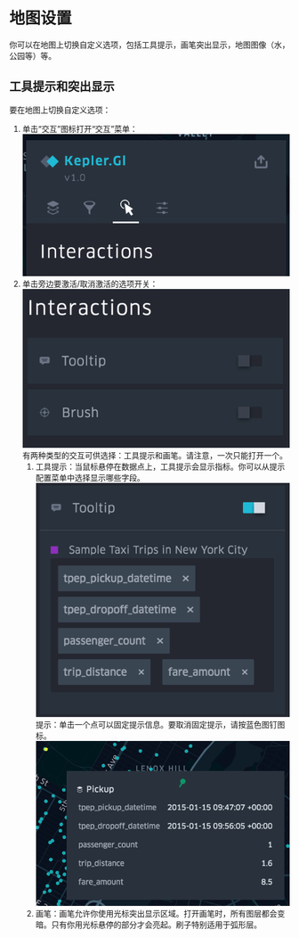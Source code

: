 # 地图设置

你可以在地图上切换自定义选项，包括工具提示，画笔突出显示，地图图像（水，公园等）等。

## 工具提示和突出显示

要在地图上切换自定义选项：

1. 单击“交互”图标打开“交互”菜单：![43](./img/43.png)
2. 单击旁边要激活/取消激活的选项开关：![44](./img/44.png)
   有两种类型的交互可供选择：工具提示和画笔。请注意，一次只能打开一个。
   1. 工具提示：当鼠标悬停在数据点上，工具提示会显示指标。你可以从提示配置菜单中选择显示哪些字段。![45](./img/45.png)提示：单击一个点可以固定提示信息。要取消固定提示，请按蓝色图钉图标。![46](./img/46.png)
   2. 画笔：画笔允许你使用光标突出显示区域。打开画笔时，所有图层都会变暗。只有你用光标悬停的部分才会亮起。刷子特别适用于弧形层。
